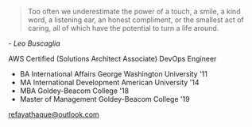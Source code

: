 > Too often we underestimate the power of a touch, a smile, a kind word, a listening ear, an honest compliment, or the smallest act of caring, all of which have the potential to turn a life around.

*- Leo Buscaglia*

AWS Certified (Solutions Architect Associate) DevOps Engineer

* BA International Affairs George Washington University '11
* MA International Development American University '14
* MBA Goldey-Beacom College '18
* Master of Management Goldey-Beacom College '19

refayathaque@outlook.com
